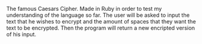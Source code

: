 The famous Caesars Cipher. Made in Ruby in order to test my understanding of the language so far. The user will be asked to input the text that he wishes to encrypt and the amount of spaces that they want the text to be encrypted. Then the program will return a new encripted version of his input.